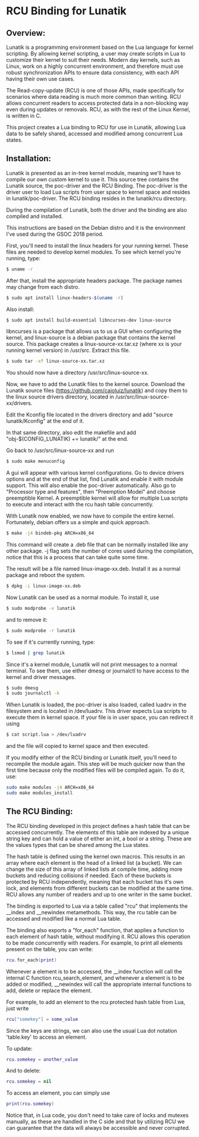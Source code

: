 # RCU Binding for Lunatik
## Overview:

Lunatik is a programming environment based on the Lua language for kernel scripting. By allowing kernel scripting, a user may create scripts in Lua to customize their kernel to suit their needs. Modern day kernels, such as Linux, work on a highly concurrent environment, and therefore must use robust synchronization APIs to ensure data consistency, with each API having their own use cases.

The Read-copy-update (RCU) is one of those APIs, made specifically for scenarios where data reading is much more common than writing. RCU allows concurrent readers to access protected data in a non-blocking way even during updates or removals. RCU, as with the rest of the Linux Kernel, is written in C.

This project creates a Lua binding to RCU for use in Lunatik, allowing Lua data to be safely shared, accessed and modified among concurrent Lua states.

## Installation:

Lunatik is presented as an in-tree kernel module, meaning we'll have to compile our own custom kernel to use it. This source tree contains the Lunatik source, the poc-driver and the RCU Binding. The poc-driver is the driver user to load Lua scripts from user space to kernel space and resides in lunatik/poc-driver. The RCU binding resides in the lunatik/rcu directory.

During the compilation of Lunatik, both the driver and the binding are also compiled and installed. 

This instructions are based on the Debian distro and it is the environment I've used during the GSOC 2018 period.

First, you'll need to install the linux headers for your running kernel. These files are needed to develop kernel modules. To see which kernel you're running, type:
```bash
$ uname -r
```

After that, install the appropriate headers package. The package names may change from each distro.
```bash
$ sudo apt install linux-headers-$(uname -r)
```

Also install:
```bash
$ sudo apt install build-essential libncurses-dev linux-source
```

libncurses is a package that allows us to us a GUI when configuring the kernel, and linux-source is a debian package that contains the kernel source. This package creates a linux-source-xx.tar.xz (where xx is your running kernel version) in /usr/src. Extract this file.
```bash
$ sudo tar -xf linux-source-xx.tar.xz
```

You should now have a directory /usr/src/linux-source-xx.

Now, we have to add the Lunatik files to the kernel source. Download the Lunatik source files (https://github.com/caioluiz/lunatik) and copy them to the linux source drivers directory, located in /usr/src/linux-source-xx/drivers.

Edit the Kconfig file located in the drivers directory and add "source lunatik/Kconfig" at the end of it.

In that same directory, also edit the makefile and add "obj-$(CONFIG_LUNATIK) += lunatik/" at the end.

Go back to /usr/src/linux-source-xx and run 
```bash
$ sudo make menuconfig
```
A gui will appear with various kernel configurations. Go to device drivers options and at the end of that list, find Lunatik and enable it with module support. This will also enable the poc-driver automatically.
Also go to "Processor type and features", then "Preemption Model" and choose preemptible Kernel.
A preemptible kernel will allow for multiple Lua scripts to execute and interact with the rcu hash table concurrently.

With Lunatik now enabled, we now have to compile the entire kernel. Fortunately, debian offers us a simple and quick approach.
```bash
$ make -j4 bindeb-pkg ARCH=x86_64
```
This command will create a .deb file that can be normally installed like any other package.
-j flag sets the number of cores used during the compilation, notice that this is a process that can take quite some time.

The result will be a file named linux-image-xx.deb. Install it as a normal package and reboot the system.
```bash
$ dpkg -i linux-image-xx.deb
```

Now Lunatik can be used as a normal module. To install it, use 
```bash 
$ sudo modprobe -v lunatik
``` 
and to remove it:
```bash
$ sudo modprobe -r lunatik
```

To see if it's currently running, type:
```bash
$ lsmod | grep lunatik
```

Since it's a kernel module, Lunatik will not print messages to a normal terminal. To see them, use either dmesg or journalctl to have access to the kernel and driver messages.
```bash
$ sudo dmesg
$ sudo journalctl -k
```

When Lunatik is loaded, the poc-driver is also loaded, called luadrv in the filesystem and is located in /dev/luadrv. This driver expects Lua scripts to execute them in kernel space. If your file is in user space, you can redirect it using
```bash
$ cat script.lua > /dev/luadrv
```
and the file will copied to kernel space and then executed.

If you modify either of the RCU binding or Lunatik itself, you'll need to recompile the module again. This step will be much quicker now than the first time because only the modified files will be compiled again. To do it, use:
```bash
sudo make modules -j4 ARCH=x86_64
sudo make modules_install
```

## The RCU Binding:
The RCU binding developed in this project defines a hash table that can be accessed concurrently. The elements of this table are indexed by a unique string key and can hold a value of either an int, a bool or a string. These are the values types that can be shared among the Lua states.

The hash table is defined using the kernel own macros. This results in an array where each element is the head of a linked list (a bucket). We can change the size of this array of linked lists at compile time, adding more buckets and reducing collisions if needed. Each of these buckets is protected by RCU independently, meaning that each bucket has it's own lock, and elements from different buckets can be modified at the same time. RCU allows any number of readers and up to one writer in the same bucket.

The binding is exported to Lua via a table called "rcu" that implements the __index and __newindex metamethods. This way, the rcu table can be accessed and modified like a normal Lua table.

The binding also exports a "for_each" function, that applies a function to each element of hash table, without modifying it. RCU allows this operation to be made concurrently with readers. For example, to print all elements present on the table, you can write:
```lua
rcu.for_each(print)
```

Whenever a element is to be accessed, the __index function will call the internal C function rcu_search_element, and whenever a element is to be added or modified, __newindex will call the appropriate internal functions to add, delete or replace the element.

For example, to add an element to the rcu protected hash table from Lua, just write
```lua
rcu["somekey"] = some_value
```
Since the keys are strings, we can also use the usual Lua dot notation 'table.key' to access an element.

To update:
```lua
rcu.somekey = another_value
```

And to delete:
```lua
rcu.somekey = nil
```

To access an element, you can simply use
```lua
print(rcu.somekey)
```

Notice that, in Lua code, you don't need to take care of locks and mutexes manually, as these are handled in the C side and that by utilizing RCU we can guarantee that the data will always be accessible and never corrupted.
